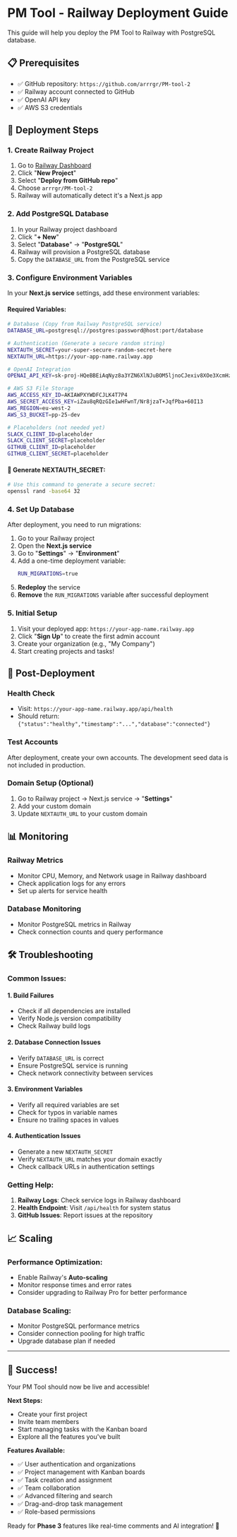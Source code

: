 # PM Tool - Railway Deployment Guide

This guide will help you deploy the PM Tool to Railway with PostgreSQL database.

## 📋 Prerequisites

- ✅ GitHub repository: `https://github.com/arrrgr/PM-tool-2`
- ✅ Railway account connected to GitHub
- ✅ OpenAI API key
- ✅ AWS S3 credentials

## 🚀 Deployment Steps

### 1. Create Railway Project

1. Go to [Railway Dashboard](https://railway.app/dashboard)
2. Click "**New Project**"
3. Select "**Deploy from GitHub repo**"
4. Choose `arrrgr/PM-tool-2`
5. Railway will automatically detect it's a Next.js app

### 2. Add PostgreSQL Database

1. In your Railway project dashboard
2. Click "**+ New**" 
3. Select "**Database**" → "**PostgreSQL**"
4. Railway will provision a PostgreSQL database
5. Copy the `DATABASE_URL` from the PostgreSQL service

### 3. Configure Environment Variables

In your **Next.js service** settings, add these environment variables:

#### Required Variables:
```bash
# Database (Copy from Railway PostgreSQL service)
DATABASE_URL=postgresql://postgres:password@host:port/database

# Authentication (Generate a secure random string)
NEXTAUTH_SECRET=your-super-secure-random-secret-here
NEXTAUTH_URL=https://your-app-name.railway.app

# OpenAI Integration
OPENAI_API_KEY=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

# AWS S3 File Storage
AWS_ACCESS_KEY_ID=AKIAWPXYWDFCJLK4T7P4
AWS_SECRET_ACCESS_KEY=iZau8qRQzGIe1wHFwnT/Nr8jzaT+JqfPba+60I13
AWS_REGION=eu-west-2
AWS_S3_BUCKET=pp-25-dev

# Placeholders (not needed yet)
SLACK_CLIENT_ID=placeholder
SLACK_CLIENT_SECRET=placeholder
GITHUB_CLIENT_ID=placeholder
GITHUB_CLIENT_SECRET=placeholder
```

#### 🔐 Generate NEXTAUTH_SECRET:
```bash
# Use this command to generate a secure secret:
openssl rand -base64 32
```

### 4. Set Up Database

After deployment, you need to run migrations:

1. Go to your Railway project
2. Open the **Next.js service**
3. Go to "**Settings**" → "**Environment**"
4. Add a one-time deployment variable:
   ```bash
   RUN_MIGRATIONS=true
   ```
5. **Redeploy** the service
6. **Remove** the `RUN_MIGRATIONS` variable after successful deployment

### 5. Initial Setup

1. Visit your deployed app: `https://your-app-name.railway.app`
2. Click "**Sign Up**" to create the first admin account
3. Create your organization (e.g., "My Company")
4. Start creating projects and tasks!

## 🔧 Post-Deployment

### Health Check
- Visit: `https://your-app-name.railway.app/api/health`
- Should return: `{"status":"healthy","timestamp":"...","database":"connected"}`

### Test Accounts
After deployment, create your own accounts. The development seed data is not included in production.

### Domain Setup (Optional)
1. Go to Railway project → Next.js service → "**Settings**"
2. Add your custom domain
3. Update `NEXTAUTH_URL` to your custom domain

## 📊 Monitoring

### Railway Metrics
- Monitor CPU, Memory, and Network usage in Railway dashboard
- Check application logs for any errors
- Set up alerts for service health

### Database Monitoring
- Monitor PostgreSQL metrics in Railway
- Check connection counts and query performance

## 🛠️ Troubleshooting

### Common Issues:

#### 1. **Build Failures**
- Check if all dependencies are installed
- Verify Node.js version compatibility
- Check Railway build logs

#### 2. **Database Connection Issues**
- Verify `DATABASE_URL` is correct
- Ensure PostgreSQL service is running
- Check network connectivity between services

#### 3. **Environment Variables**
- Verify all required variables are set
- Check for typos in variable names
- Ensure no trailing spaces in values

#### 4. **Authentication Issues**
- Generate a new `NEXTAUTH_SECRET`
- Verify `NEXTAUTH_URL` matches your domain exactly
- Check callback URLs in authentication settings

### Getting Help:

1. **Railway Logs**: Check service logs in Railway dashboard
2. **Health Endpoint**: Visit `/api/health` for system status
3. **GitHub Issues**: Report issues at the repository

## 📈 Scaling

### Performance Optimization:
- Enable Railway's **Auto-scaling**
- Monitor response times and error rates
- Consider upgrading to Railway Pro for better performance

### Database Scaling:
- Monitor PostgreSQL performance metrics
- Consider connection pooling for high traffic
- Upgrade database plan if needed

---

## 🎉 Success!

Your PM Tool should now be live and accessible! 

**Next Steps:**
- Create your first project
- Invite team members
- Start managing tasks with the Kanban board
- Explore all the features you've built

**Features Available:**
- ✅ User authentication and organizations
- ✅ Project management with Kanban boards
- ✅ Task creation and assignment
- ✅ Team collaboration
- ✅ Advanced filtering and search
- ✅ Drag-and-drop task management
- ✅ Role-based permissions

Ready for **Phase 3** features like real-time comments and AI integration! 🚀
